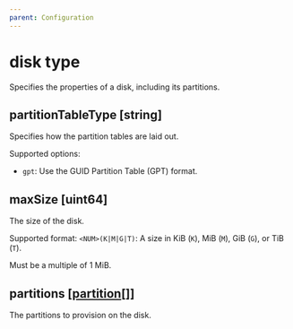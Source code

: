 ```yaml
---
parent: Configuration
---
```


# disk type

Specifies the properties of a disk, including its partitions.

## partitionTableType [string]

Specifies how the partition tables are laid out.

Supported options:

- `gpt`: Use the GUID Partition Table (GPT) format.

## maxSize [uint64]

The size of the disk.

Supported format: `<NUM>(K|M|G|T)`: A size in KiB (`K`), MiB (`M`), GiB (`G`), or TiB
(`T`).

Must be a multiple of 1 MiB.

## partitions [[partition](./partition.md)[]]

The partitions to provision on the disk.
